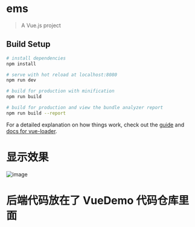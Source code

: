 # ems

> A Vue.js project

## Build Setup

``` bash
# install dependencies
npm install

# serve with hot reload at localhost:8080
npm run dev

# build for production with minification
npm run build

# build for production and view the bundle analyzer report
npm run build --report
```

For a detailed explanation on how things work, check out the [guide](http://vuejs-templates.github.io/webpack/) and [docs for vue-loader](http://vuejs.github.io/vue-loader).


# 显示效果

![image](https://user-images.githubusercontent.com/109014171/188880712-beabb5c4-adf2-43a7-a12e-1e28a3436a57.png)


# 后端代码放在了 VueDemo 代码仓库里面

